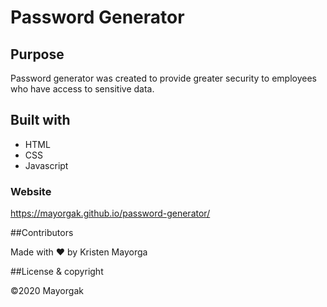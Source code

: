 # Password Generator

## Purpose
Password generator was created to provide greater security to employees who have access to sensitive data. 

## Built with
* HTML
* CSS
* Javascript

### Website
https://mayorgak.github.io/password-generator/

 

##Contributors 

Made with ❤️ by Kristen Mayorga

##License & copyright 

 &copy;2020 Mayorgak 


